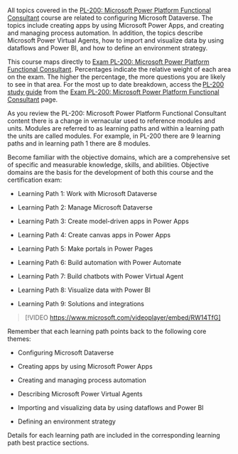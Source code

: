 
All topics covered in the [PL-200: Microsoft Power Platform Functional Consultant](https://aka.ms/PL200exam) course are related to configuring Microsoft Dataverse. The topics include creating apps by using Microsoft Power Apps, and creating and managing process automation. In addition, the topics describe Microsoft Power Virtual Agents, how to import and visualize data by using dataflows and Power BI, and how to define an environment strategy. 

This course maps directly to [Exam PL-200: Microsoft Power Platform Functional Consultant](https://aka.ms/PL200exam). Percentages indicate the relative weight of each area on the exam. The higher the percentage, the more questions you are likely to see in that area. For the most up to date breakdown, access the [PL-200 study guide](https://aka.ms/PL200-StudyGuide) from the [Exam PL-200: Microsoft Power Platform Functional Consultant](https://aka.ms/docs) page. 

As you review the PL-200: Microsoft Power Platform Functional Consultant content there is a change in vernacular used to reference modules and units. Modules are referred to as learning paths and within a learning path the units are called modules. For example, in PL-200 there are 9 learning paths and in learning path 1 there are 8 modules.  

Become familiar with the objective domains, which are a comprehensive set of specific and measurable knowledge, skills, and abilities. Objective domains are the basis for the development of both this course and the certification exam: 

- Learning Path 1: Work with Microsoft Dataverse 

- Learning Path 2: Manage Microsoft Dataverse 

- Learning Path 3: Create model-driven apps in Power Apps 

- Learning Path 4: Create canvas apps in Power Apps 

- Learning Path 5: Make portals in Power Pages 

- Learning Path 6: Build automation with Power Automate 

- Learning Path 7: Build chatbots with Power Virtual Agent 

- Learning Path 8: Visualize data with Power BI 

- Learning Path 9: Solutions and integrations

> [!VIDEO https://www.microsoft.com/videoplayer/embed/RW14TfG] 

Remember that each learning path points back to the following core themes:

- Configuring Microsoft Dataverse

- Creating apps by using Microsoft Power Apps

- Creating and managing process automation

- Describing Microsoft Power Virtual Agents

- Importing and visualizing data by using dataflows and Power BI

- Defining an environment strategy

Details for each learning path are included in the corresponding learning path best practice sections.